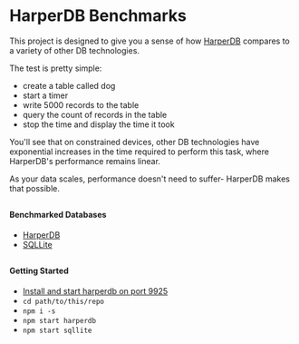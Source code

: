 # HarperDB Benchmarks

This project is designed to give you a sense of how [HarperDB](https://harperdb.io) compares to a variety of other DB technologies.

The test is pretty simple:

- create a table called dog
- start a timer
- write 5000 records to the table
- query the count of records in the table
- stop the time and display the time it took

You'll see that on constrained devices, other DB technologies have exponential increases in the time required to perform this task, where HarperDB's performance remains linear.

As your data scales, performance doesn't need to suffer- HarperDB makes that possible.
##

#### Benchmarked Databases

- [HarperDB](https://harperdb.io)
- [SQLLite](https://www.sqlite.org)

##

#### Getting Started

- [Install and start harperdb on port 9925](https://harperdbhelp.zendesk.com/hc/en-us/articles/115010251927-HarperDB-Getting-Started-Example-Hello-World-)
- `cd path/to/this/repo`
- `npm i -s`
- `npm start harperdb`
- `npm start sqllite`


